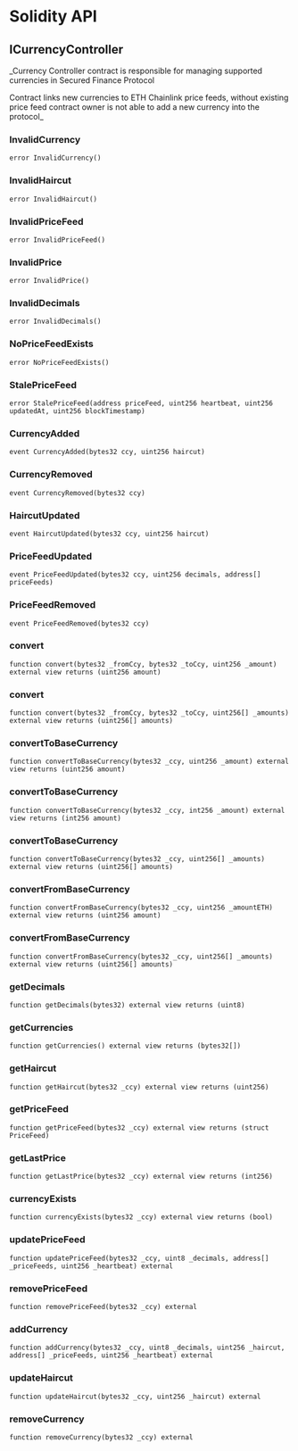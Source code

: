 # Solidity API

## ICurrencyController

_Currency Controller contract is responsible for managing supported
currencies in Secured Finance Protocol

Contract links new currencies to ETH Chainlink price feeds, without existing price feed
contract owner is not able to add a new currency into the protocol_

### InvalidCurrency

```solidity
error InvalidCurrency()
```

### InvalidHaircut

```solidity
error InvalidHaircut()
```

### InvalidPriceFeed

```solidity
error InvalidPriceFeed()
```

### InvalidPrice

```solidity
error InvalidPrice()
```

### InvalidDecimals

```solidity
error InvalidDecimals()
```

### NoPriceFeedExists

```solidity
error NoPriceFeedExists()
```

### StalePriceFeed

```solidity
error StalePriceFeed(address priceFeed, uint256 heartbeat, uint256 updatedAt, uint256 blockTimestamp)
```

### CurrencyAdded

```solidity
event CurrencyAdded(bytes32 ccy, uint256 haircut)
```

### CurrencyRemoved

```solidity
event CurrencyRemoved(bytes32 ccy)
```

### HaircutUpdated

```solidity
event HaircutUpdated(bytes32 ccy, uint256 haircut)
```

### PriceFeedUpdated

```solidity
event PriceFeedUpdated(bytes32 ccy, uint256 decimals, address[] priceFeeds)
```

### PriceFeedRemoved

```solidity
event PriceFeedRemoved(bytes32 ccy)
```

### convert

```solidity
function convert(bytes32 _fromCcy, bytes32 _toCcy, uint256 _amount) external view returns (uint256 amount)
```

### convert

```solidity
function convert(bytes32 _fromCcy, bytes32 _toCcy, uint256[] _amounts) external view returns (uint256[] amounts)
```

### convertToBaseCurrency

```solidity
function convertToBaseCurrency(bytes32 _ccy, uint256 _amount) external view returns (uint256 amount)
```

### convertToBaseCurrency

```solidity
function convertToBaseCurrency(bytes32 _ccy, int256 _amount) external view returns (int256 amount)
```

### convertToBaseCurrency

```solidity
function convertToBaseCurrency(bytes32 _ccy, uint256[] _amounts) external view returns (uint256[] amounts)
```

### convertFromBaseCurrency

```solidity
function convertFromBaseCurrency(bytes32 _ccy, uint256 _amountETH) external view returns (uint256 amount)
```

### convertFromBaseCurrency

```solidity
function convertFromBaseCurrency(bytes32 _ccy, uint256[] _amounts) external view returns (uint256[] amounts)
```

### getDecimals

```solidity
function getDecimals(bytes32) external view returns (uint8)
```

### getCurrencies

```solidity
function getCurrencies() external view returns (bytes32[])
```

### getHaircut

```solidity
function getHaircut(bytes32 _ccy) external view returns (uint256)
```

### getPriceFeed

```solidity
function getPriceFeed(bytes32 _ccy) external view returns (struct PriceFeed)
```

### getLastPrice

```solidity
function getLastPrice(bytes32 _ccy) external view returns (int256)
```

### currencyExists

```solidity
function currencyExists(bytes32 _ccy) external view returns (bool)
```

### updatePriceFeed

```solidity
function updatePriceFeed(bytes32 _ccy, uint8 _decimals, address[] _priceFeeds, uint256 _heartbeat) external
```

### removePriceFeed

```solidity
function removePriceFeed(bytes32 _ccy) external
```

### addCurrency

```solidity
function addCurrency(bytes32 _ccy, uint8 _decimals, uint256 _haircut, address[] _priceFeeds, uint256 _heartbeat) external
```

### updateHaircut

```solidity
function updateHaircut(bytes32 _ccy, uint256 _haircut) external
```

### removeCurrency

```solidity
function removeCurrency(bytes32 _ccy) external
```

